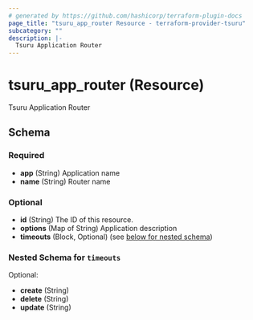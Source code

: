 ```yaml
---
# generated by https://github.com/hashicorp/terraform-plugin-docs
page_title: "tsuru_app_router Resource - terraform-provider-tsuru"
subcategory: ""
description: |-
  Tsuru Application Router
---
```


# tsuru_app_router (Resource)

Tsuru Application Router



<!-- schema generated by tfplugindocs -->
## Schema

### Required

- **app** (String) Application name
- **name** (String) Router name

### Optional

- **id** (String) The ID of this resource.
- **options** (Map of String) Application description
- **timeouts** (Block, Optional) (see [below for nested schema](#nestedblock--timeouts))

<a id="nestedblock--timeouts"></a>
### Nested Schema for `timeouts`

Optional:

- **create** (String)
- **delete** (String)
- **update** (String)


